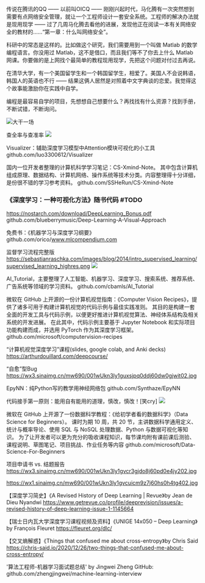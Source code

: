 传说在腾讯的QQ —— 以前叫OICQ —— 刚刚兴起时代，马化腾有一次突然想到需要有点网络安全管理，就让一个工程师设计一套安全系统。工程师的解决办法就是现用现学 —— 过了几周马化腾去看他的进展，发现他正在阅读一本有关网络安全的教材的……“第一章：什么叫网络安全”。

科研中的常态是这样的。比如做这个研究，我们需要用到一个叫做 Matlab 的数学编程语言。你没用过 Matlab，这不是借口，而且我们等不了你去上什么 Matlab 网课。你要做的是上网找个最简单的教程现用现学，先把这个问题对付过去再说。

在清华大学，有一个美国留学生和一个韩国留学生，相爱了。美国人不会说韩语，韩国人的英语也不行 —— 结果这俩人居然是对照着中文字典谈的恋爱。我觉得这个故事能激励你在实践中自学。

编程是最容易自学的项目，先想想自己想要什么？再找找有什么资源？找到手册，不断试错，不断询问。

![大干一场](https://arloseimg.oss-cn-hangzhou.aliyuncs.com/20200921082608.png)

查全率与查准率
![](https://arloseimg.oss-cn-hangzhou.aliyuncs.com/20210224095702.png)

Visualizer：辅助深度学习模型中Attention模块可视化的小工具
github.com/luo3300612/Visualizer

国内一位开发者整理的计算机科学学习笔记：CS-Xmind-Note。
其中包含计算机组成原理、数据结构、计算机网络、操作系统等技术分类。内容整理得十分详细，是份很不错的学习参考资料。
github.com/SSHeRun/CS-Xmind-Note ​​​​

### 《深度学习：一种可视化方法》随书代码 #TODO
https://nostarch.com/download/DeepLearning_Bonus.pdf
github.com/blueberrymusic/Deep-Learning-A-Visual-Approach

免费书：《机器学习与深度学习纲要》
github.com/orico/www.mlcompendium.com

监督学习流程完整版
https://sebastianraschka.com/images/blog/2014/intro_supervised_learning/supervised_learning_highres.png
![](https://wx2.sinaimg.cn/mw690/5396ee05ly1gtoncosthtj23ai3ivx2w.jpg)

AI_Tutorial，主要整理了人工智能、机器学习、深度学习、搜索系统、推荐系统、广告系统等领域的学习资料。
github.com/cbamls/AI_Tutorial ​​​​

微软在 GitHub 上开源的一份计算机视觉指南：《Computer Vision Recipes》，提供了诸多可用于构建计算机视觉的代码示例与最佳实践准则。
其目的是构建一套全面的开发工具与代码示例，以便更好推进计算机视觉算法、神经体系结构及相关系统的开发进展。
在此其中，代码示例主要基于 Jupyter Notebook 和实际项目功能构建而成，并选用 PyTorch 作为其深度学习框架。
github.com/microsoft/computervision-recipes

“计算机视觉深度学习”课程(slides, google colab, and Anki decks)
https://arthurdouillard.com/deepcourse/

“自愈”型Bug
https://wx3.sinaimg.cn/mw690/001wUkn3ly1guxsjpq0ddj60dw0gjwit02.jpg

EpyNN：纯Python写的教学用神经网络包
github.com/Synthaze/EpyNN

代码接手第一原则：能用自有能用的道理，慎改，慎改！[笑cry] 
![](https://wx2.sinaimg.cn/mw690/001wUkn3ly1guyxkpzy21j60hs0mftgq02.jpg)

微软在 GitHub 上开源了一份数据科学教程：《给初学者看的数据科学》（Data Science for Beginners）。
课时为期 10 周，共 20 节，主讲数据科学通用定义、统计与概率导论、使用 SQL 与 NoSQL 处理数据、Python 与数据可视化等知识。
为了让开发者可以更为充分的吸收课程知识，每节课均附有课前课后测验、课程说明、草图笔记、项目挑战、作业任务等内容
github.com/microsoft/Data-Science-For-Beginners

项目申请书 vs. 结题报告
https://wx3.sinaimg.cn/mw690/001wUkn3ly1gvcr3gjdo8j60pd0e4jy202.jpg

https://wx1.sinaimg.cn/mw690/001wUkn3ly1gvcuicm9z7j60hs0h4tg402.jpg

【深度学习简史】《A Revised History of Deep Learning | Revue》by Jean de Dieu Nyandwi
https://www.getrevue.co/profile/deeprevision/issues/a-revised-history-of-deep-learning-issue-1-1145664

【瑞士日内瓦大学深度学习课程视频及资料】《UNIGE 14x050 – Deep Learning》by François Fleuret 
https://fleuret.org/dlc/

【交叉熵解惑】《Things that confused me about cross-entropy》by Chris Said 
https://chris-said.io/2020/12/26/two-things-that-confused-me-about-cross-entropy/

'算法工程师-机器学习面试题总结' by Jingwei Zheng GitHub: github.com/zhengjingwei/machine-learning-interview
